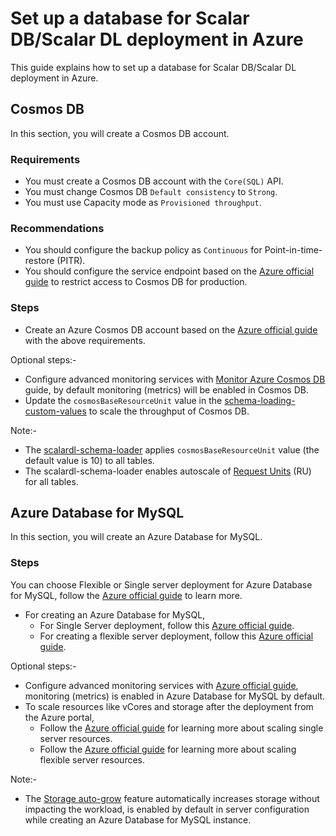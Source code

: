 # Set up a database for Scalar DB/Scalar DL deployment in Azure

This guide explains how to set up a database for Scalar DB/Scalar DL deployment in Azure.

## Cosmos DB

In this section, you will create a Cosmos DB account.

### Requirements

* You must create a Cosmos DB account with the `Core(SQL)` API.
* You must change Cosmos DB `Default consistency` to `Strong`.
* You must use Capacity mode as `Provisioned throughput`.

### Recommendations

* You should configure the backup policy as `Continuous` for Point-in-time-restore (PITR).
* You should configure the service endpoint based on the [Azure official guide](https://docs.microsoft.com/en-us/azure/cosmos-db/how-to-configure-vnet-service-endpoint) to restrict access to Cosmos DB for production.

### Steps

* Create an Azure Cosmos DB account based on the [Azure official guide](https://docs.microsoft.com/en-us/azure/cosmos-db/create-cosmosdb-resources-portal#create-an-azure-cosmos-db-account) with the above requirements.

Optional steps:-

* Configure advanced monitoring services with [Monitor Azure Cosmos DB](https://docs.microsoft.com/en-us/azure/cosmos-db/monitor-cosmos-db) guide, by default monitoring (metrics) will be enabled in Cosmos DB.
* Update the `cosmosBaseResourceUnit` value in the [schema-loading-custom-values](https://github.com/scalar-labs/scalar-kubernetes/blob/master/conf/schema-loading-custom-values.yaml) to scale the throughput of Cosmos DB.

Note:-

* The [scalardl-schema-loader](https://github.com/scalar-labs/scalardl-schema-loader) applies `cosmosBaseResourceUnit` value (the default value is 10) to all tables.
* The scalardl-schema-loader enables autoscale of [Request Units](https://docs.microsoft.com/en-us/azure/cosmos-db/request-units) (RU) for all tables.


## Azure Database for MySQL

In this section, you will create an Azure Database for MySQL.

### Steps

You can choose Flexible or Single server deployment for Azure Database for MySQL, follow the [Azure official guide](https://docs.microsoft.com/en-us/azure/mysql/select-right-deployment-type) to learn more.

* For creating an Azure Database for MySQL, 
  * For Single Server deployment, follow this [Azure official guide](https://docs.microsoft.com/en-us/azure/mysql/quickstart-create-mysql-server-database-using-azure-portal).
  * For creating a flexible server deployment, follow this [Azure official guide](https://docs.microsoft.com/en-us/azure/mysql/flexible-server/quickstart-create-server-portal).

Optional steps:-

* Configure advanced monitoring services with [Azure official guide](https://docs.microsoft.com/en-us/azure/mysql/concepts-monitoring), monitoring (metrics) is enabled in Azure Database for MySQL by default.
* To scale resources like vCores and storage after the deployment from the Azure portal,
  * Follow the [Azure official guide](https://docs.microsoft.com/en-gb/azure/mysql/concepts-pricing-tiers#scale-resources) for learning more about scaling single server resources.
  * Follow the [Azure official guide](https://docs.microsoft.com/en-gb/azure/mysql/flexible-server/concepts-compute-storage#scale-resources) for learning more about scaling flexible server resources.
  
Note:-

* The [Storage auto-grow](https://docs.microsoft.com/en-gb/azure/mysql/concepts-pricing-tiers#storage-auto-grow) feature automatically increases storage without impacting the workload, is enabled by default in server configuration while creating an Azure Database for MySQL instance.
